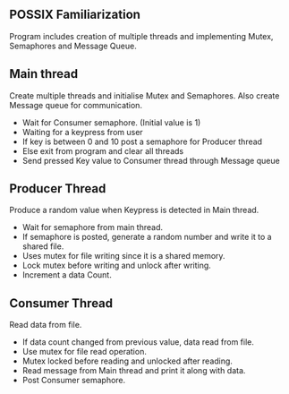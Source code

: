 POSSIX Familiarization
---------------------
Program includes creation of multiple threads and implementing Mutex, Semaphores and Message Queue.

Main thread
------------
 Create multiple threads and initialise Mutex and Semaphores. Also create Message queue for communication. 
  * Wait for Consumer semaphore. (Initial value is 1)
  * Waiting for a keypress from user
  * If key is between 0 and 10 post a semaphore for Producer thread
  * Else exit from program and clear all threads
  * Send pressed Key value to Consumer thread through Message queue

Producer Thread
---------------
 Produce a random value when Keypress is detected in Main thread.
  * Wait for semaphore from main thread.
  * If semaphore is posted, generate a random number and write it to a shared file.
  * Uses mutex for file writing since it is a shared memory.
  * Lock mutex before writing and unlock after writing.
  * Increment a data Count.
    
Consumer Thread
---------------
 Read data from file.
   * If data count changed from previous value, data read from file.
   * Use mutex for file read operation.
   * Mutex locked before reading and unlocked after reading.
   * Read message from Main thread and print it along with data.
   * Post Consumer semaphore.

